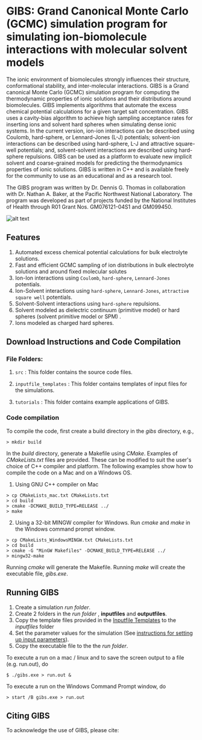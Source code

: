 [logo]: https://stash.pnnl.gov/projects/GIBS/repos/gibs/browse/images/graphictoc.jpg "GIBS simulation of the 
distribution of sodium (yellow) and chloride (magenta) ions around a 25-base pair poly(dA):poly(dT) DNA duplex in 100mM NaCl." 

# GIBS: Grand Canonical Monte Carlo (GCMC) simulation program for simulating ion-biomolecule interactions with molecular solvent models

The ionic environment of biomolecules strongly influences their structure, conformational stability, and 
inter-molecular interactions. GIBS is a Grand canonical Monte Carlo (GCMC) simulation program for computing the 
thermodynamic properties of ionic solutions and their distributions around biomolecules. GIBS implements 
algorithms that automate the excess chemical potential calculations for a given target salt concentration. GIBS 
uses a cavity-bias algorithm to achieve high sampling acceptance rates for inserting ions and solvent hard 
spheres when simulating dense ionic systems. In the current version, ion-ion interactions can be described using 
Coulomb, hard-sphere, or Lennard-Jones (L-J) potentials; solvent-ion
interactions can be described using hard-sphere, L-J and attractive square-well potentials;
and, solvent-solvent interactions are described using hard-sphere repulsions. GIBS can be used as a platform to 
evaluate new implicit solvent and coarse-grained models for predicting the thermodynamics properties of ionic solutions. GIBS is written in C++ and is available 
freely for the community to use as an educational and as a research tool.

The GIBS program was written by Dr. Dennis G. Thomas in collaboration with Dr. Nathan A. Baker, at the Pacific 
Northwest National Laboratory. The program was developed as part of projects funded by the National Institutes 
of Health through R01 Grant Nos. GM076121-04S1 and GM099450.

![alt text][logo]

## Features

1. Automated excess chemical potential calculations for bulk electrolyte solutions.
2. Fast and efficient GCMC sampling of ion distributions in bulk electrolyte solutions and around fixed molecular solutes 
3. Ion-Ion interactions using `Coulomb`, `hard-sphere`, `Lennard-Jones` potentials.
4. Ion-Solvent interactions using `hard-sphere`, `Lennard-Jones`, `attractive square well` potentials.
5. Solvent-Solvent interactions using `hard-sphere` repulsions.
6. Solvent modeled as dielectric continuum (primitive model) or hard spheres (solvent primitive model or SPM) .
7. Ions modeled as charged hard spheres.


## Download Instructions and Code Compilation

### File Folders:

1. `src` : This folder contains the source code files.

2. `inputfile_templates` : This folder contains templates of input files for the simulations.

3. `tutorials` : This folder contains example applications of GIBS.


### Code compilation

To compile the code, first create a build directory in the *gibs* directory, e.g.,

```
> mkdir build
```
In the *build* directory, generate a Makefile using *CMake*. Examples of *CMakeLists.txt* files
are provided. These can be modified to suit the user's choice of C++ compiler and platform. The 
following examples show how to compile the code on a Mac and on a Windows OS.

1. Using GNU C++ compiler on Mac

```
> cp CMakeLists_mac.txt CMakeLists.txt
> cd build
> cmake -DCMAKE_BUILD_TYPE=RELEASE ../
> make
```

2. Using a 32-bit MINGW compiler for Windows. Run *cmake* and *make* in the Windows command prompt window.


```
> cp CMakeLists_WindowsMINGW.txt CMakeLists.txt
> cd build
> cmake -G "MinGW Makefiles" -DCMAKE_BUILD_TYPE=RELEASE ../
> mingw32-make
```

Running *cmake* will generate the Makefile. Running *make* will create the
executable file, *gibs.exe*.


## Running GIBS

1. Create a simulation *run folder*.
2. Create 2 folders in the *run folder* , **inputfiles** and **outputfiles**.
3. Copy the template files provided in the [Inputfile Templates](/Inputfile_Templates) to the *inputfiles* folder
4. Set the parameter values for the simulation (See [instructions for setting up input 
parameters](/tnputfile_templates)).
5. Copy the executable file to the the *run folder*.

To execute a run on a mac / linux and to save the screen output to a file (e.g. run.out), do
```
$ ./gibs.exe > run.out &
```

To execute a run on the Windows Command Prompt window, do

```
> start /B gibs.exe > run.out
```

## Citing GIBS

To acknowledge the use of GIBS, please cite:

```


```

